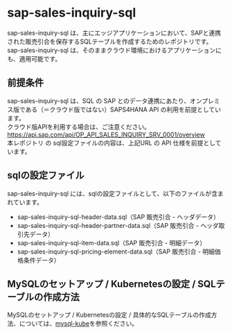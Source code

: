 # sap-sales-inquiry-sql   

sap-sales-inquiry-sql は、主にエッジアプリケーションにおいて、SAPと連携された販売引合を保存するSQLテーブルを作成するためのレポジトリです。  
sap-sales-inquiry-sql は、そのままクラウド環境におけるアプリケーションにも、適用可能です。  

## 前提条件  
sap-sales-inquiry-sql は、SQL の SAP とのデータ連携にあたり、オンプレミス版である（＝クラウド版ではない）SAPS4HANA API の利用を前提としています。  
クラウド版APIを利用する場合は、ご注意ください。  
https://api.sap.com/api/OP_API_SALES_INQUIRY_SRV_0001/overview   
本レポジトリ の sql設定ファイルの内容は、上記URL の API 仕様を前提としています。    

## sqlの設定ファイル

sap-sales-inquiry-sql には、sqlの設定ファイルとして、以下のファイルが含まれています。  

* sap-sales-inquiry-sql-header-data.sql（SAP 販売引合 - ヘッダデータ）
* sap-sales-inquiry-sql-header-partner-data.sql（SAP 販売引合 - ヘッダ取引先データ）
* sap-sales-inquiry-sql-item-data.sql（SAP 販売引合 - 明細データ）  
* sap-sales-inquiry-sql-pricing-element-data.sql（SAP 販売引合 - 明細価格条件データ）  

## MySQLのセットアップ / Kubernetesの設定 / SQLテーブルの作成方法

MySQLのセットアップ / Kubernetesの設定 / 具体的なSQLテーブルの作成方法、については、[mysql-kube](https://github.com/latonaio/mysql-kube)を参照ください。
